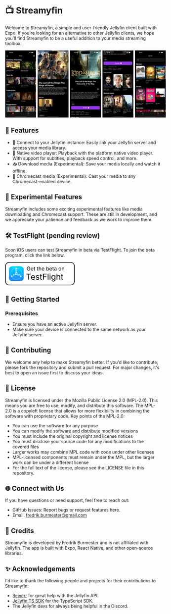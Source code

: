 # 📺 Streamyfin

Welcome to Streamyfin, a simple and user-friendly Jellyfin client built with Expo. If you're looking for an alternative to other Jellyfin clients, we hope you'll find Streamyfin to be a useful addition to your media streaming toolbox.

<div style="display: flex; flex-direction: row; gap: 5px">
  <img width=100 src="./assets/images/screenshots/1.jpg" />
  <img width=100 src="./assets/images/screenshots/3.jpg" />
  <img width=100 src="./assets/images/screenshots/4.jpg" />
  <img width=100 src="./assets/images/screenshots/5.jpg" />
  <img width=100 src="./assets/images/screenshots/7.jpg" />
</div>

## 🌟 Features

- 🔗 Connect to your Jellyfin instance: Easily link your Jellyfin server and access your media library.
- 📱 Native video player: Playback with the platform native video player. With support for subtitles, playback speed control, and more.
- 📥 Download media (Experimental): Save your media locally and watch it offline.
- 📡 Chromecast media (Experimental): Cast your media to any Chromecast-enabled device.

## 🧪 Experimental Features

Streamyfin includes some exciting experimental features like media downloading and Chromecast support. These are still in development, and we appreciate your patience and feedback as we work to improve them.

## 🛠️ TestFlight (pending review)

Soon iOS users can test Streamyfin in beta via TestFlight. To join the beta program, click the link below.

<a href="https://testflight.apple.com/join/CWBaAAK2">
  <img height=75 alt="Get the beta on TestFlight" src="./assets/Get_the_beta_on_Testflight.svg"/>
</a>

## 🚀 Getting Started

### Prerequisites

- Ensure you have an active Jellyfin server.
- Make sure your device is connected to the same network as your Jellyfin server.

## 🙌 Contributing

We welcome any help to make Streamyfin better. If you'd like to contribute, please fork the repository and submit a pull request. For major changes, it's best to open an issue first to discuss your ideas.

## 📄 License

Streamyfin is licensed under the Mozilla Public License 2.0 (MPL-2.0).
This means you are free to use, modify, and distribute this software. The MPL-2.0 is a copyleft license that allows for more flexibility in combining the software with proprietary code.
Key points of the MPL-2.0:

- You can use the software for any purpose
- You can modify the software and distribute modified versions
- You must include the original copyright and license notices
- You must disclose your source code for any modifications to the covered files
- Larger works may combine MPL code with code under other licenses
- MPL-licensed components must remain under the MPL, but the larger work can be under a different license
- For the full text of the license, please see the LICENSE file in this repository.

## 🌐 Connect with Us

If you have questions or need support, feel free to reach out:

- GitHub Issues: Report bugs or request features here.
- Email: [fredrik.burmester@gmail.com](mailto:fredrik.burmester@gmail.com)

## 📝 Credits

Streamyfin is developed by Fredrik Burmester and is not affiliated with Jellyfin. The app is built with Expo, React Native, and other open-source libraries.

## ✨ Acknowledgements

I'd like to thank the following people and projects for their contributions to Streamyfin:

- [Reiverr](https://github.com/aleksilassila/reiverr) for great help with the Jellyfin API.
- [Jellyfin TS SDK](https://github.com/jellyfin/jellyfin-sdk-typescript) for the TypeScript SDK.
- The Jellyfin devs for always being helpful in the Discord.
